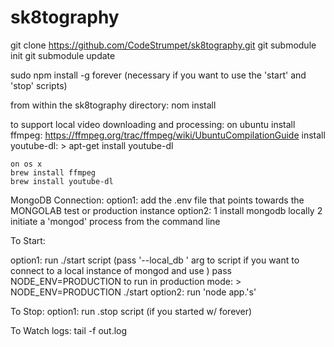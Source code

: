 sk8tography
===========

git clone https://github.com/CodeStrumpet/sk8tography.git
git submodule init
git submodule update

sudo npm install -g forever  (necessary if you want to use the 'start' and 'stop' scripts)

from within the sk8tography directory:   nom install

to support local video downloading and processing:
	on ubuntu
	install ffmpeg: https://ffmpeg.org/trac/ffmpeg/wiki/UbuntuCompilationGuide
	install youtube-dl:   > apt-get install youtube-dl

	on os x
	brew install ffmpeg
	brew install youtube-dl



MongoDB Connection:
option1: add the .env file that points towards the MONGOLAB test or production instance
option2: 
1 install mongodb locally
2 initiate a 'mongod' process from the command line


To Start:

option1: run ./start script
(pass '--local_db <db name>' arg to script if you want to connect to a local instance of mongod and use <db name>)
pass NODE_ENV=PRODUCTION to run in production mode:  > NODE_ENV=PRODUCTION ./start
option2: run 'node app.'s'

To Stop:
option1: run .stop script (if you started w/ forever)


To Watch logs:
tail -f out.log
